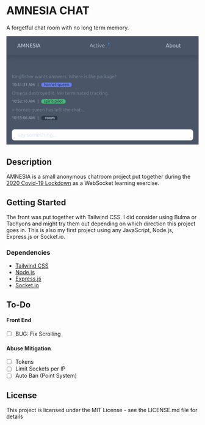 # AMNESIA CHAT

A forgetful chat room with no long term memory.

![Emulated mobile screenshot showing session activity](public/img/about/amnesia-0.0.1-screenshot.png)

## Description

AMNESIA is a small anonymous chatroom project put together during the [2020 Covid-19 Lockdown](https://en.wikipedia.org/wiki/COVID-19_pandemic_in_Namibia) as a WebSocket learning exercise. 

## Getting Started

The front was put together with Tailwind CSS. I did consider using Bulma or Tachyons and might try them out depending on which direction this project goes in. This is also my first project using any JavaScript, Node.js, Express.js or Socket.io.

### Dependencies

* [Tailwind CSS](https://tailwindcss.com/)
* [Node.js](https://nodejs.org/)
* [Express.js](https://expressjs.com/)
* [Socket.io](https://socket.io/)

## To-Do

#### Front End

- [ ] BUG: Fix Scrolling

#### Abuse Mitigation

- [ ] Tokens
- [ ] Limit Sockets per IP
- [ ] Auto Ban (Point System)

## License

This project is licensed under the MIT License - see the LICENSE.md file for details